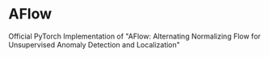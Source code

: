 # AFlow
Official PyTorch Implementation of  "AFlow: Alternating Normalizing Flow for Unsupervised Anomaly Detection and Localization"
